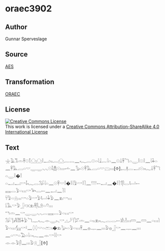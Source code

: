 # oraec3902

## Author

Gunnar Sperveslage

## Source

[AES](https://github.com/simondschweitzer/aes)

## Transformation

[ORAEC](https://oraec.github.io/)

## License

<a rel="license" href="http://creativecommons.org/licenses/by-sa/4.0/"><img alt="Creative Commons License" style="border-width:0" src="https://i.creativecommons.org/l/by-sa/4.0/88x31.png" /></a><br />This work is licensed under a <a rel="license" href="http://creativecommons.org/licenses/by-sa/4.0/">Creative Commons Attribution-ShareAlike 4.0 International License</a>

## Text

𓇼𓄿𓀢𓏛𓋹𓇳𓋾𓈌𓈌𓎛𓂝𓏭𓐛𓈌𓐛𓂋𓈖𓆑𓐛𓇳𓏏𓇋𓇍𓐛𓇋𓏏𓈖𓇳𓏙𓋹𓆓𓏏𓇾𓎛𓇳𓎛𓈖𓇋𓇓𓏏𓈖𓋹𓅓𓐙𓏏𓎟𓇾𓇾𓈅𓈅𓇳𓄤𓆣𓇳𓏥𓌡𓈖𓅭𓇳𓋹𓅓𓐙𓏏𓎟𓈍𓏥[⯑]𓉻𓊢𓐛𓂝𓇳𓏤𓆑𓏙𓋹𓆓𓏏𓇾𓎛�𓎛<br>
𓏏𓂝𓂝𓎡𓄤𓆑𓂋𓅮𓇋𓏏𓈖𓇳𓋹𓎟𓎛�𓎛𓇋𓅱𓎡𓎛𓍘𓈖𓇲𓍿𓂝𓈖�𓎛𓍘𓄊𓋴𓂋𓂡𓍿<br>
𓈘𓂋𓅱𓏏𓏥𓎡𓅨𓂋𓍿𓈖𓂝𓈖𓍘𓇋<br>
𓄜𓅱𓏏𓇶𓏥𓎡𓏏𓅱𓎡𓅱𓂡𓇓𓅱𓈖𓁷𓏤𓎡𓏥<br>
𓌰𓅓𓎡𓅱𓃀𓏌𓏴𓁷𓏤𓋹𓋴𓄂𓏏𓄣𓏥<br>
𓎔𓏛𓈖𓎡𓇾𓇾𓈅𓈅𓐛𓈘𓂋𓅱𓏏𓏥𓎡<br>
𓅮𓊹𓀻𓀨𓇓𓅱𓆓𓊃𓆑𓁹𓇾𓏤𓈅𓎡𓈎𓌳𓌙𓅯𓏛𓈖𓏏𓏭𓁷𓏤𓆑𓐛𓂋𓍿𓀀𓁐𓏥𓏠𓈖𓏠𓈖𓏏𓏥𓌙𓅱𓏏𓏥𓃲𓎡𓍲𓈖𓆭𓆭𓎟𓏏𓂧𓏤�𓁷𓏤𓅬𓏏𓅱𓏏𓏥𓋹𓈖𓐍𓊃𓈖𓏥𓅱𓐍𓃀𓎡𓈖𓊃𓈖𓏥<br>
𓈖𓏏𓎡𓏏𓅐𓏏𓇋𓏏𓆑𓈖𓁹𓎡𓇋𓇋𓎡<br>
𓁹𓁹𓅱𓋴𓈖𓏥𓅱𓇶𓃀[⯑]<br>
